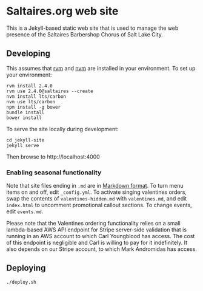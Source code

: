 # Saltaires.org web site

This is a Jekyll-based static web site that is used to manage the web presence
of the Saltaires Barbershop Chorus of Salt Lake City.

## Developing

This assumes that [rvm](http://rvm.io/) and [nvm](https://github.com/nvm-sh/nvm)
are installed in your environment. To set up your environment:
```
rvm install 2.4.0
rvm use 2.4.0@saltaires --create
nvm install lts/carbon
nvm use lts/carbon
npm install -g bower
bundle install
bower install
```
To serve the site locally during development:
```
cd jekyll-site
jekyll serve
```
Then browse to http://localhost:4000

### Enabling seasonal functionality

Note that site files ending in `.md` are in [Markdown
format](https://www.markdownguide.org/basic-syntax/). To turn menu items on and
off, edit `_config.yml`. To activate singing valentines orders, swap the
contents of `valentines-hidden.md` with `valentines.md`, and edit `index.html`
to uncomment promotional callout sections. To change events, edit `events.md`.

Please note that the Valentines ordering functionality relies on a small
lambda-based AWS API endpoint for Stripe server-side validation that is running
in an AWS account to which Carl Youngblood has access. The cost of this endpoint
is negligible and Carl is willing to pay for it indefinitely. It also depends on
our Stripe account, to which Mark Andromidas has access.

## Deploying
```
./deploy.sh
```
